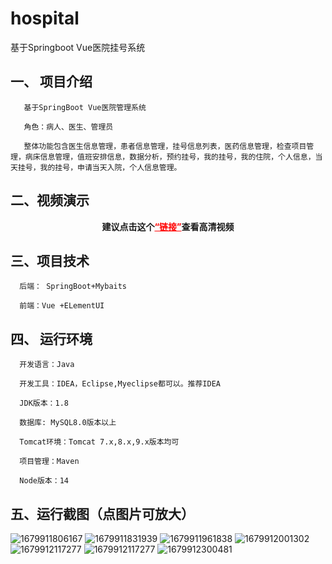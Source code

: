 # hospital
基于Springboot Vue医院挂号系统
## 一、 项目介绍
       基于SpringBoot Vue医院管理系统

       角色：病人、医生、管理员

       整体功能包含医生信息管理，患者信息管理，挂号信息列表，医药信息管理，检查项目管理，病床信息管理，值班安排信息，数据分析，预约挂号，我的挂号，我的住院，个人信息，当天挂号，我的挂号，申请当天入院，个人信息管理。
## 二、视频演示
    
    
 <p style="text-align: center;"><strong><span class="ne-text">建议点击这个</span><a style="color: #ff0000;" href="https://www.bilibili.com/video/BV1uk4y1i7tP/?spm_id_from=333.999.0.0&vd_source=b5789de9f485ad6d0cfaeca1ad4b230c">“链接”</a>查看高清视频</strong></p>

## 三、项目技术
      后端： SpringBoot+Mybaits

      前端：Vue +ELementUI

## 四、 运行环境
      开发语言：Java

      开发工具：IDEA，Eclipse,Myeclipse都可以。推荐IDEA

      JDK版本：1.8

      数据库: MySQL8.0版本以上

      Tomcat环境：Tomcat 7.x,8.x,9.x版本均可

      项目管理：Maven

      Node版本：14


## 五、运行截图（点图片可放大）

![1679911806167](https://user-images.githubusercontent.com/124327024/228456533-52a0c606-0ce4-4bf7-9720-b06a78e36a35.jpg)
![1679911831939](https://user-images.githubusercontent.com/124327024/228456594-832d67ee-d642-401f-b132-37d7bd0f3d70.jpg)
![1679911961838](https://user-images.githubusercontent.com/124327024/228456618-28b2bb18-e85b-463a-a362-8717269610dd.jpg)
![1679912001302](https://user-images.githubusercontent.com/124327024/228456673-49ad5b79-a703-4ccb-a7e1-2b2a5894dfd9.jpg)
![1679912117277](https://user-images.githubusercontent.com/124327024/228456681-03049499-eaee-4f2a-a39-36d8a7f7323f.jpg)
![1679912117277](https://user-images.githubusercontent.com/124327024/228456774-a31e53d8-780d-4def-8b8d-abd3a3afd802.jpg)
![1679912300481](https://user-images.githubusercontent.com/124327024/228456688-3fcaa799-490c-4240-a775-de298715821b.jpg)

